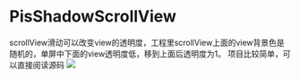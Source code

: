 # PisShadowScrollView
scrollView滑动可以改变view的透明度，工程里scrollView上面的view背景色是随机的，单屏中下面的view透明度低，移到上面后透明度为1。
项目比较简单，可以直接阅读源码
![](http://github.com/cyjFS/PisShadowScrollView/raw/master/Untitled.gif)

